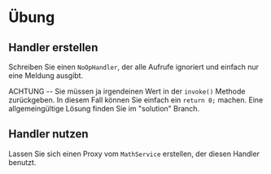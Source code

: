 # Übung

## Handler erstellen

Schreiben Sie einen `NoOpHandler`, der alle Aufrufe ignoriert und einfach nur eine Meldung ausgibt.

ACHTUNG -- Sie müssen ja irgendeinen Wert in der `invoke()` Methode zurückgeben. In diesem Fall können Sie
einfach ein `return 0;` machen. Eine allgemeingültige Lösung finden Sie im "solution" Branch.

## Handler nutzen

Lassen Sie sich einen Proxy vom `MathService` erstellen, der diesen Handler benutzt.
